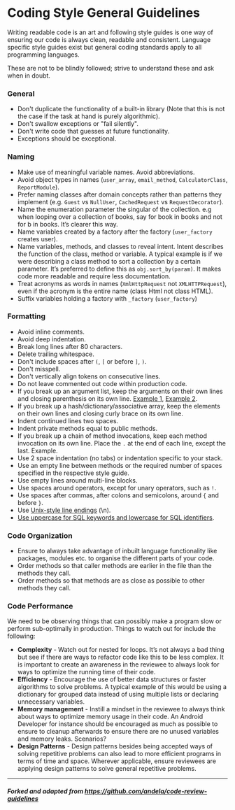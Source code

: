 # Coding Style General Guidelines

Writing readable code is an art and following style guides is one way of ensuring our code is always clean, readable and consistent. Language specific style guides exist but general coding standards apply to all programming languages.

These are not to be blindly followed; strive to understand these and ask when in doubt.

### General 

- Don't duplicate the functionality of a built-in library (Note that this is not the case if the task at hand is purely algorithmic).
- Don't swallow exceptions or "fail silently".
- Don't write code that guesses at future functionality.
- Exceptions should be exceptional.

### Naming

- Make use of meaningful variable names. Avoid abbreviations.
- Avoid object types in names (`user_array`, `email_method`, `CalculatorClass`, `ReportModule`).
- Prefer naming classes after domain concepts rather than patterns they implement (e.g. `Guest` vs `NullUser`, `CachedRequest` vs `RequestDecorator`).
- Name the enumeration parameter the singular of the collection. e.g when looping over a collection of books, say for book in books and not for b in books. It’s clearer this way.
- Name variables created by a factory after the factory (`user_factory` creates user).
- Name variables, methods, and classes to reveal intent. Intent describes the function of the class, method or variable. A typical example is if we were describing a class method to sort a collection by a certain parameter. It’s preferred to define this as `obj.sort_by(param)`. It makes code more readable and require less documentation.
- Treat acronyms as words in names (`XmlHttpRequest` not `XMLHTTPRequest`), even if the acronym is the entire name (class Html not class HTML).
- Suffix variables holding a factory with `_factory` (`user_factory`)

### Formatting

- Avoid inline comments.
- Avoid deep indentation.
- Break long lines after 80 characters.
- Delete trailing whitespace.
- Don't include spaces after `(`, `[` or before `]`, `)`.
- Don't misspell.
- Don't vertically align tokens on consecutive lines.
- Do not leave commented out code within production code.
- If you break up an argument list, keep the arguments on their own lines and closing parenthesis on its own line. [Example 1](https://github.com/andela/code-review-guidelines/tree/master/style/ruby/sample.rb#L2), [Example 2](https://github.com/andela/code-review-guidelines/tree/master/style/ruby/sample.rb#L10).
- If you break up a hash/dictionary/associative array, keep the elements on their own lines and closing curly brace on its own line.
- Indent continued lines two spaces.
- Indent private methods equal to public methods.
- If you break up a chain of method invocations, keep each method invocation on its own line. Place the `.` at the end of each line, except the last. Example.
- Use 2 space indentation (no tabs) or indentation specific to your stack.
- Use an empty line between methods or the required number of spaces specified in the respective style guide.
- Use empty lines around multi-line blocks.
- Use spaces around operators, except for unary operators, such as `!`.
- Use spaces after commas, after colons and semicolons, around `{` and before `}`.
- Use [Unix-style line endings](http://unix.stackexchange.com/questions/23903/should-i-end-my-text-script-files-with-a-newline) (\n).
- [Use uppercase for SQL keywords and lowercase for SQL identifiers](http://www.postgresql.org/docs/9.2/static/sql-syntax-lexical.html#SQL-SYNTAX-IDENTIFIERS).

### Code Organization
- Ensure to always take advantage of inbuilt language functionality like packages, modules etc. to organise the different parts of your code.
- Order methods so that caller methods are earlier in the file than the methods they call.
- Order methods so that methods are as close as possible to other methods they call.

### Code Performance

We need to be observing things that can possibly make a program slow or perform sub-optimally in production. Things to watch out for include the following:

- **Complexity** - Watch out for nested for loops. It’s not always a bad thing but see if there are ways to refactor code like this to be less complex. It is important to create an awareness in the reviewee to always look for ways to optimize the running time of their code. 
- **Efficiency** - Encourage the use of better data structures or faster algorithms to solve problems. A typical example of this would be using a dictionary for grouped data instead of using multiple lists or declaring unnecessary variables.
- **Memory management** - Instill a mindset in the reviewee to always think about ways to optimize memory usage in their code. An Android Developer for instance should be encouraged as much as possible to ensure to cleanup afterwards to ensure there are no unused variables and memory leaks. Scenarios?
- **Design Patterns** - Design patterns besides being accepted ways of solving repetitive problems can also lead to more efficient programs in terms of time and space. Wherever applicable, ensure reviewees are applying design patterns to solve general repetitive problems.
 
--- 

##### Forked and adapted from https://github.com/andela/code-review-guidelines
